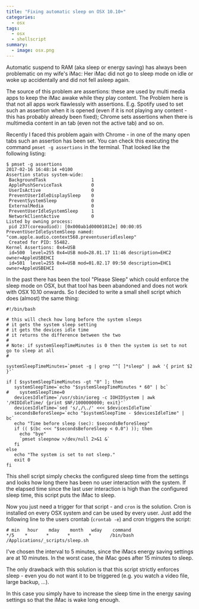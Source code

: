 ```yaml
---
title: "Fixing automatic sleep on OSX 10.10+"
categories:
  - osx
tags:
  - osx
  - shellscript
summary:
  - image: osx.png
---
```

Automatic suspend to RAM (aka sleep or energy saving) has always been problematic on my wife's iMac: Her iMac did not go to sleep mode on idle or woke up accidentally and did not fell asleep again.

The source of this problem are assertions: these are used by multi media apps to keep the iMac awake while they play content. The Problem here is that not all apps work flawlessly with assertions. E.g. Spotify used to set such an assertion when it is opened (even if it is not playing any content - this has probably already been fixed); Chrome sets assertions when there is multimedia content in an tab (even not the active tab) and so on.

Recently I faced this problem again with Chrome - in one of the many open tabs such an assertion has been set. You can check this executing the command ```pmset -g assertions``` in the terminal. That looked like the following listing:

```shell
$ pmset -g assertions
2017-02-16 16:48:14 +0100
Assertion status system-wide:
 BackgroundTask                 1
 ApplePushServiceTask           0
 UserIsActive                   0
 PreventUserIdleDisplaySleep    0
 PreventSystemSleep             0
 ExternalMedia                  0
 PreventUserIdleSystemSleep     1
 NetworkClientActive            0
Listed by owning process:
 pid 237(coreaudiod): [0x000ab1d00001012e] 00:00:05 PreventUserIdleSystemSleep named: "com.apple.audio.context568.preventuseridlesleep"
 Created for PID: 55482.
Kernel Assertions: 0x4=USB
 id=500  level=255 0x4=USB mod=28.01.17 11:46 description=EHC2 owner=AppleUSBEHCI
 id=501  level=255 0x4=USB mod=01.02.17 09:50 description=EHC1 owner=AppleUSBEHCI
```

In the past there has been the tool "Please Sleep" which could enforce the sleep mode on OSX, but that tool has been abandoned and does not work with OSX 10.10 onwards. So I decided to write a small shell script which does (almost) the same thing:

```shell
#!/bin/bash

# this will check how long before the system sleeps
# it gets the system sleep setting
# it gets the devices idle time
# it returns the difference between the two
#
# Note: if systemSleepTimeMinutes is 0 then the system is set to not go to sleep at all
#

systemSleepTimeMinutes=`pmset -g | grep "^[ ]*sleep" | awk '{ print $2 }'`

if [ $systemSleepTimeMinutes -gt "0" ]; then
   systemSleepTime=`echo "$systemSleepTimeMinutes * 60" | bc`
#    systemSleepTime=0
   devicesIdleTime=`/usr/sbin/ioreg -c IOHIDSystem | awk '/HIDIdleTime/ {print $NF/1000000000; exit}'`
   devicesIdleTime=`sed 's/,/\./' <<< $devicesIdleTime`
   secondsBeforeSleep=`echo "$systemSleepTime - $devicesIdleTime" | bc`
   echo "Time before sleep (sec): $secondsBeforeSleep"
   if (( $(bc <<< "$secondsBeforeSleep < 0.0") )); then
     echo "bye"
     `pmset sleepnow >/dev/null 2>&1 &`
   fi
else
   echo "The system is set to not sleep."
   exit 0
fi
```

 This shell script simply checks the configured sleep time from the settings and looks how long there has been no user interaction with the system. If the elapsed time since the last user interaction is high than the configured sleep time, this script puts the iMac to sleep.

 Now you just need a trigger for that script - and ```cron``` is the solution. Cron is installed on every OSX system and can be used by every user. Just add the following line to the users crontab (```crontab -e```) and cron triggers the script:

```
# min   hour    mday    month   wday    command
*/5    *       *       *       *       /bin/bash /Applications/_scripts/sleep.sh
```

I've chosen the interval to 5 minutes, since the iMacs energy saving settings are at 10 minutes. In the worst case, the iMac goes after 15 minutes to sleep.

The only drawback with this solution is that this script strictly enforces sleep - even you do not want it to be triggered (e.g. you watch a video file, large backup, ...).

In this case you simply have to increase the sleep time in the energy saving settings so that the iMac is wake long enough.
